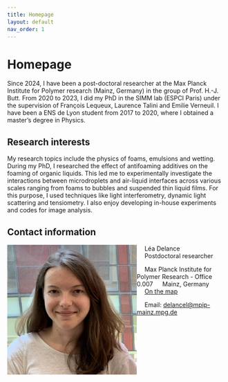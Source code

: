 ```yaml
---
title: Homepage
layout: default
nav_order: 1
---
```

# Homepage

Since 2024, I have been a post-doctoral researcher at the Max Planck Institute for Polymer research (Mainz, Germany) in the group of Prof. H.-J. Butt. From 2020 to 2023, I did my PhD in the SIMM lab (ESPCI Paris) under the supervision of François Lequeux, Laurence Talini and Emilie Verneuil. I have been a ENS de Lyon student from 2017 to 2020, where I obtained a master’s degree in Physics.

## Research interests

My research topics include the physics of foams, emulsions and wetting.
During my PhD, I researched the effect of antifoaming additives on the foaming of organic liquids. This led me to experimentally investigate the interactions between microdroplets and air-liquid interfaces across various scales ranging from foams to bubbles and suspended thin liquid films. For this purpose, I used techniques like light interferometry, dynamic light scattering and tensiometry. I also enjoy developing in-house experiments and codes for image analysis.


## Contact information

<img align="left" src="./lea-768x768.jpg" alt="Duomo di Milano" style="width:300px;"/>

&emsp; Léa Delance   
&emsp; Postdoctoral researcher   

&emsp; Max Planck Institute for Polymer Research - Office 0.007
&emsp; Mainz, Germany   
&emsp; [On the map]([https://maps.app.goo.gl/yp7wkx2vky3enpVx9)

&emsp; Email: delancel@mpip-mainz.mpg.de

<br clear="left"/>
